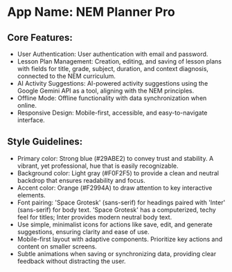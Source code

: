 # **App Name**: NEM Planner Pro

## Core Features:

- User Authentication: User authentication with email and password.
- Lesson Plan Management: Creation, editing, and saving of lesson plans with fields for title, grade, subject, duration, and context diagnosis, connected to the NEM curriculum.
- AI Activity Suggestions: AI-powered activity suggestions using the Google Gemini API as a tool, aligning with the NEM principles.
- Offline Mode: Offline functionality with data synchronization when online.
- Responsive Design: Mobile-first, accessible, and easy-to-navigate interface.

## Style Guidelines:

- Primary color: Strong blue (#29ABE2) to convey trust and stability. A vibrant, yet professional, hue that is easily recognizable. 
- Background color: Light gray (#F0F2F5) to provide a clean and neutral backdrop that ensures readability and focus.
- Accent color: Orange (#F2994A) to draw attention to key interactive elements.
- Font pairing: 'Space Grotesk' (sans-serif) for headings paired with 'Inter' (sans-serif) for body text. 'Space Grotesk' has a computerized, techy feel for titles; Inter provides modern neutral body text.
- Use simple, minimalist icons for actions like save, edit, and generate suggestions, ensuring clarity and ease of use.
- Mobile-first layout with adaptive components. Prioritize key actions and content on smaller screens.
- Subtle animations when saving or synchronizing data, providing clear feedback without distracting the user.